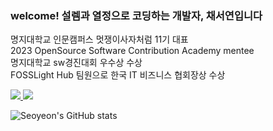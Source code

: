 ### welcome! 설렘과 열정으로 코딩하는 개발자, 채서연입니다
명지대학교 인문캠퍼스 멋쟁이사자처럼 11기 대표
<br>
2023 OpenSource Software Contribution Academy mentee
<br>
명지대학교 sw경진대회 우수상 수상
<br>
FOSSLight Hub 팀원으로 한국 IT 비즈니스 협회장상 수상

<!--
**che-so/che-so** is a ✨ _special_ ✨ repository because its `README.md` (this file) appears on your GitHub profile.

Here are some ideas to get you started:

- 🔭 I’m currently working on ...
- 🌱 I’m currently learning ...
- 👯 I’m looking to collaborate on ...
- 🤔 I’m looking for help with ...
- 💬 Ask me about ...
- 📫 How to reach me: ...
- 😄 Pronouns: ...
- ⚡ Fun fact: ...
-->
<a href="https://www.instagram.com/che._.so/">
<img src="https://img.shields.io/badge/instagram-E4405F?style=for-the-badge&logo=Instagram&logoColor=white">
</a>
<a href="https://www.linkedin.com/in/%EC%84%9C%EC%97%B0-%EC%B1%84-ba1704266/">
<img src="https://img.shields.io/badge/LinkedIn-0A66C2?style=for-the-badge&logo=LinkedIn&logoColor=white">
</a>

![Seoyeon's GitHub stats](https://github-readme-stats.vercel.app/api?username=che-so&show_icons=true&theme=github_dark)
